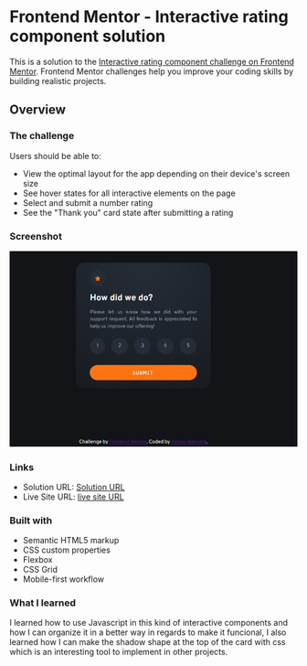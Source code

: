 # Frontend Mentor - Interactive rating component solution

This is a solution to the [Interactive rating component challenge on Frontend Mentor](https://www.frontendmentor.io/challenges/interactive-rating-component-koxpeBUmI). Frontend Mentor challenges help you improve your coding skills by building realistic projects. 


## Overview

### The challenge

Users should be able to:

- View the optimal layout for the app depending on their device's screen size
- See hover states for all interactive elements on the page
- Select and submit a number rating
- See the "Thank you" card state after submitting a rating

### Screenshot

![](./images/screenshoot.png)


### Links

- Solution URL: [ Solution URL ](https://github.com/TomasMancera/Interactive-rating-app)
- Live Site URL: [ live site URL ](https://tomasmancera.github.io/Interactive-rating-app/)


### Built with

- Semantic HTML5 markup
- CSS custom properties
- Flexbox
- CSS Grid
- Mobile-first workflow



### What I learned

I learned how to use Javascript in this kind of interactive components and how I can organize it in a better way in regards to make it funcional, I also learned how I can make the shadow shape at the top of the card with css which is an interesting tool to implement in other projects.
